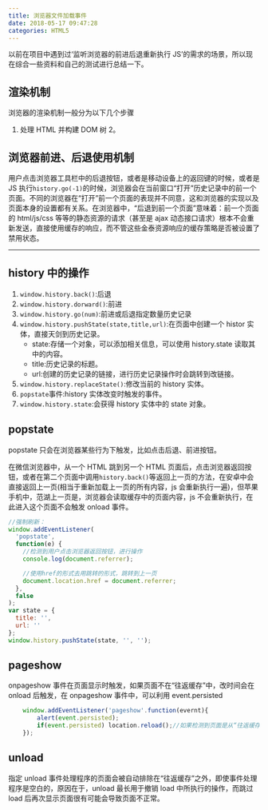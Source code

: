 ```yaml
---
title: 浏览器文件加载事件
date: 2018-05-17 09:47:28
categories: HTML5
---
```


以前在项目中遇到过‘监听浏览器的前进后退重新执行 JS’的需求的场景，所以现在综合一些资料和自己的测试进行总结一下。

<!--more-->

## 渲染机制

浏览器的渲染机制一般分为以下几个步骤

1. 处理 HTML 并构建 DOM 树
   2。

## 浏览器前进、后退使用机制

用户点击浏览器工具栏中的后退按钮，或者是移动设备上的返回键的时候，或者是 JS 执行`history.go(-1)`的时候，浏览器会在当前窗口“打开”历史记录中的前一个页面。不同的浏览器在“打开”前一个页面的表现并不同意，这和浏览器的实现以及页面本身的设置都有关系。在浏览器中，“后退到前一个页面”意味着：前一个页面的 html/js/css 等等的静态资源的请求（甚至是 ajax 动态接口请求）根本不会重新发送，直接使用缓存的响应，而不管这些金泰资源响应的缓存策略是否被设置了禁用状态。

---

## history 中的操作

1.  `window.history.back()`:后退
2.  `window.history.dorward()`:前进
3.  `window.history.go(num)`:前进或后退指定数量历史记录
4.  `window.history.pushState(state,title,url)`:在页面中创建一个 histor 实体，直接天剑到历史记录。
    - state:存储一个对象，可以添加相关信息，可以使用 history.state 读取其中的内容。
    - title:历史记录的标题。
    - url:创建的历史记录的链接，进行历史记录操作时会跳转到改链接。
5.  `window.history.replaceState()`:修改当前的 history 实体。
6.  `popstate`事件:history 实体改变时触发的事件。
7.  `window.history.state`:会获得 history 实体中的 state 对象。

## popstate

popstate 只会在浏览器某些行为下触发，比如点击后退、前进按钮。

在微信浏览器中，从一个 HTML 跳到另一个 HTML 页面后，点击浏览器返回按钮，或者在第二个页面中调用`history.back()`等返回上一页的方法，在安卓中会直接返回上一页(相当于重新加载上一页的所有内容，js 会重新执行一遍)，但苹果手机中，范湖上一页是，浏览器会读取缓存中的页面内容，js 不会重新执行，在此进入这个页面不会触发 onload 事件。

```javascript
//强制刷新：
window.addEventListener(
  'popstate',
  function(e) {
    //检测到用户点击浏览器返回按钮，进行操作
    console.log(document.referrer);

    //使用href的形式去用跳转的形式，跳转到上一页
    document.location.href = document.referrer;
  },
  false
);
var state = {
  title: '',
  url: ''
};
window.history.pushState(state, '', '');
```

## pageshow

onpageshow 事件在页面显示时触发，如果页面不在“往返缓存”中，改时间会在 onload 后触发，在 onpageshow 事件中，可以利用 event.persisted

```javascript
    window.addEventListener('pageshow'.function(evernt){
        alert(event.persisted);
        if(event.persisted) location.reload();//如果检测到页面是从“往返缓存”中读取的，刷新页面。
    });
```

## unload

指定 unload 事件处理程序的页面会被自动排除在“往返缓存”之外，即使事件处理程序是空白的，原因在于，unload 最长用于撤销 load 中所执行的操作，而跳过 load 后再次显示页面很有可能会导致页面不正常。
